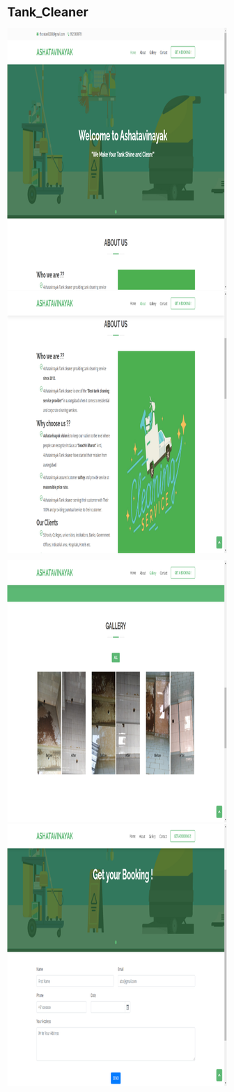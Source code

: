 # Tank_Cleaner

 <img src="https://github.com/Amit-1001/Tank_Cleaner/blob/master/img/img1.png" width="600" height="600">        <img src="https://github.com/Amit-1001/Tank_Cleaner/blob/master/img/img2.png" width="600" height="600">

  <img src="https://github.com/Amit-1001/Tank_Cleaner/blob/master/img/img3.png" width="600" height="600">         
  
  <img src="https://github.com/Amit-1001/Tank_Cleaner/blob/master/img/img5.png" width="600" height="600">
  
